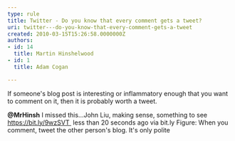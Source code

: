 ```yaml
---
type: rule
title: Twitter - Do you know that every comment gets a tweet?
uri: twitter---do-you-know-that-every-comment-gets-a-tweet
created: 2010-03-15T15:26:58.0000000Z
authors:
- id: 14
  title: Martin Hinshelwood
- id: 1
  title: Adam Cogan

---
```


If someone's blog post is interesting or inflammatory enough that you want to comment on it, then it is probably worth a tweet.

**@MrHinsh** I missed this...John Liu, making sense, something to see https://bit.ly/9wzSVT 
 less than 20 seconds ago via bit.ly
Figure: When you comment, tweet the other person's blog. It's only polite
